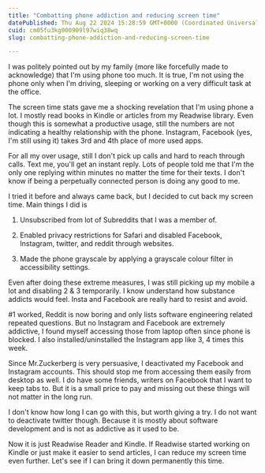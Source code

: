 ```yaml
---
title: "Combatting phone addiction and reducing screen time"
datePublished: Thu Aug 22 2024 15:28:59 GMT+0000 (Coordinated Universal Time)
cuid: cm05fu3kg000909l97wiq38wq
slug: combatting-phone-addiction-and-reducing-screen-time

---
```


I was politely pointed out by my family (more like forcefully made to acknowledge) that I'm using phone too much. It is true, I'm not using the phone only when I'm driving, sleeping or working on a very difficult task at the office.

The screen time stats gave me a shocking revelation that I'm using phone a lot. I mostly read books in Kindle or articles from my Readwise library. Even though this is somewhat a productive usage, still the numbers are not indicating a healthy relationship with the phone. Instagram, Facebook (yes, I'm still using it) takes 3rd and 4th place of more used apps.

For all my over usage, still I don't pick up calls and hard to reach through calls. Text me, you'll get an instant reply. Lots of people told me that I'm the only one replying within minutes no matter the time for their texts. I don't know if being a perpetually connected person is doing any good to me.

I tried it before and always came back, but I decided to cut back my screen time. Main things I did is

1. Unsubscribed from lot of Subreddits that I was a member of.
    
2. Enabled privacy restrictions for Safari and disabled Facebook, Instagram, twitter, and reddit through websites.
    
3. Made the phone grayscale by applying a grayscale colour filter in accessibility settings.
    

Even after doing these extreme measures, I was still picking up my mobile a lot and disabling 2 & 3 temporarily. I know understand how substance addicts would feel. Insta and Facebook are really hard to resist and avoid.

#1 worked, Reddit is now boring and only lists software engineering related repeated questions. But no Instagram and Facebook are extremely addictive, I found myself accessing those from laptop often since phone is blocked. I also installed/uninstalled the Instagram app like 3, 4 times this week.

Since Mr.Zuckerberg is very persuasive, I deactivated my Facebook and Instagram accounts. This should stop me from accessing them easily from desktop as well. I do have some friends, writers on Facebook that I want to keep tabs to. But it is a small price to pay and missing out these things will not matter in the long run.

I don't know how long I can go with this, but worth giving a try. I do not want to deactivate twitter though. Because it is mostly about software development and is not as addictive as it used to be.

Now it is just Readwise Reader and Kindle. If Readwise started working on Kindle or just make it easier to send articles, I can reduce my screen time even further. Let's see if I can bring it down permanently this time.